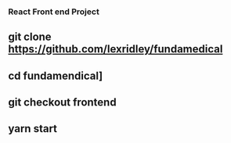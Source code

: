 ### React Front end Project

## git clone https://github.com/lexridley/fundamedical
## cd fundamendical]
## git checkout frontend


## yarn start

